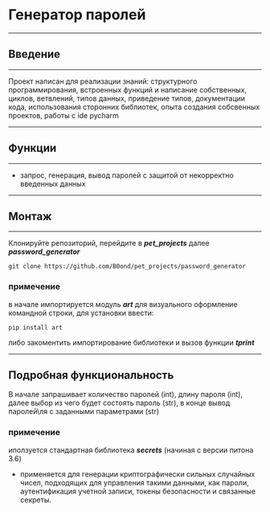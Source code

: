 # Генератор паролей

---
## Введение

---
Проект написан для реализации знаний: структурного программирования,
встроенных функций и написание собственных, циклов, ветвлений, типов данных,
приведение типов, документации кода, использования сторонних библиотек,
опыта создания собсвенных проектов, работы с ide pycharm

---

## Функции

---

- запрос, генерация, вывод паролей с защитой от некорректно введенных данных
---

## Монтаж

---

Клонируйте репозиторий, перейдите в ***pet_projects*** далее ***password_generator***

```
git clone https://github.com/B0ond/pet_projects/password_generator
```
### примечение
в начале импортируется модуль ***art*** для визуального оформление командной строки,
для установки ввести:
```
pip install art
```
либо закоментить импортирование библиотеки и вызов функции ***tprint***

---

## Подробная функциональность
В начале запрашивает количество паролей (int), длину пароля (int), 
далее выбор из чего будет состоять пароль (str), в конце вывод паролей\ля
с заданными параметрами (str)

### примечение
иползуется стандартная библиотека ***secrets*** (начиная с версии питона 3.6)
- применяется для генерации криптографически сильных случайных чисел, подходящих
для управления такими данными, как пароли, аутентификация учетной записи, токены
безопасности и связанные секреты.